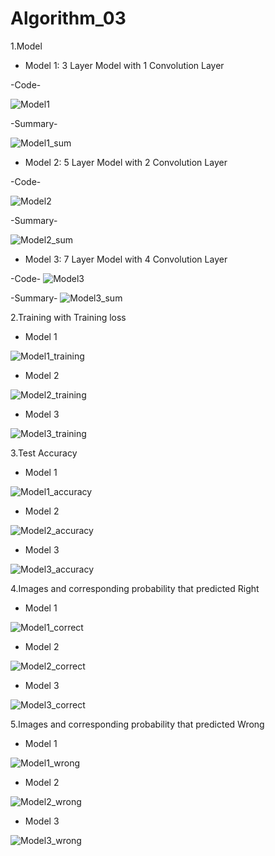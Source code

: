 # Algorithm_03

1.Model
- Model 1: 3 Layer Model with 1 Convolution Layer

-Code-

![Model1](https://user-images.githubusercontent.com/39620377/83325190-7dacc680-a2a5-11ea-87ca-a8a4f7903c11.png)

-Summary-

![Model1_sum](https://user-images.githubusercontent.com/39620377/83325193-7eddf380-a2a5-11ea-83c1-0668aaa19e64.png)

- Model 2: 5 Layer Model with 2 Convolution Layer

-Code-

![Model2](https://user-images.githubusercontent.com/39620377/83325207-8ef5d300-a2a5-11ea-82cc-9118deacd944.png)

-Summary-

![Model2_sum](https://user-images.githubusercontent.com/39620377/83325204-8e5d3c80-a2a5-11ea-9797-d279ae264f33.png)

- Model 3: 7 Layer Model with 4 Convolution Layer

-Code-
![Model3](https://user-images.githubusercontent.com/39620377/83325213-95844a80-a2a5-11ea-8690-7887331a5f4a.png)

-Summary-
![Model3_sum](https://user-images.githubusercontent.com/39620377/83325209-94ebb400-a2a5-11ea-8031-acfd0fbb5fe4.png)


2.Training with Training loss

- Model 1

![Model1_training](https://user-images.githubusercontent.com/39620377/83325188-7c7b9980-a2a5-11ea-822f-23f5c959f62d.png)

- Model 2

![Model2_training](https://user-images.githubusercontent.com/39620377/83325205-8e5d3c80-a2a5-11ea-96c6-b95a518aae52.png)

- Model 3 

![Model3_training](https://user-images.githubusercontent.com/39620377/83325211-94ebb400-a2a5-11ea-9f1f-9cc531f10bba.png)


3.Test Accuracy
- Model 1

![Model1_accuracy](https://user-images.githubusercontent.com/39620377/83325191-7e455d00-a2a5-11ea-8882-8fcee5672eaa.png)

- Model 2

![Model2_accuracy](https://user-images.githubusercontent.com/39620377/83325202-8c937900-a2a5-11ea-974b-9d68b69885c1.png)

- Model 3 

![Model3_accuracy](https://user-images.githubusercontent.com/39620377/83325214-961ce100-a2a5-11ea-8c2c-014d17895097.png)


4.Images and corresponding probability that predicted Right

- Model 1

![Model1_correct](https://user-images.githubusercontent.com/39620377/83325192-7eddf380-a2a5-11ea-8aba-bd90a93b3e85.png)

- Model 2

![Model2_correct](https://user-images.githubusercontent.com/39620377/83325203-8dc4a600-a2a5-11ea-8507-1e07f7c1e5fe.png)

- Model 3 

![Model3_correct](https://user-images.githubusercontent.com/39620377/83325215-961ce100-a2a5-11ea-814d-84587a47beb8.png)


5.Images and corresponding probability that predicted Wrong
- Model 1

![Model1_wrong](https://user-images.githubusercontent.com/39620377/83325189-7dacc680-a2a5-11ea-8c6e-1ce7c8e7b32a.png)

- Model 2

![Model2_wrong](https://user-images.githubusercontent.com/39620377/83325206-8ef5d300-a2a5-11ea-9c92-2291e0059b11.png)

- Model 3 

![Model3_wrong](https://user-images.githubusercontent.com/39620377/83325212-95844a80-a2a5-11ea-86cd-170aec82845b.png)

